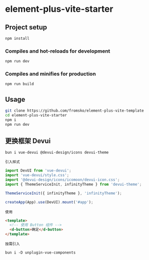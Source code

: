 # element-plus-vite-starter

## Project setup

```bash
npm install
```

### Compiles and hot-reloads for development

```bash
npm run dev
```

### Compiles and minifies for production

```bash
npm run build
```

## Usage

```bash
git clone https://github.com/fromsko/element-plus-vite-template
cd element-plus-vite-starter
npm i
npm run dev
```

## 更换框架 Devui

```shell
bun i vue-devui @devui-design/icons devui-theme
```

`引入样式`

```ts
import DevUI from 'vue-devui';
import 'vue-devui/style.css';
import '@devui-design/icons/icomoon/devui-icon.css';
import { ThemeServiceInit, infinityTheme } from 'devui-theme';

ThemeServiceInit({ infinityTheme }, 'infinityTheme');

createApp(App).use(DevUI).mount('#app');
```

`使用`

```html
<template>
  <!-- 使用 Button 组件 -->
  <d-button>确定</d-button>
</template>
```

`按需引入`

```shell
bun i -D unplugin-vue-components
```
